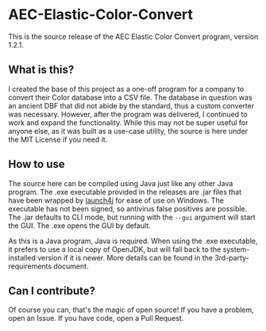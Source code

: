# AEC-Elastic-Color-Convert
This is the source release of the AEC Elastic Color Convert program, version 1.2.1.

## What is this?
I created the base of this project as a one-off program for a company to convert their Color database into a CSV file.
The database in question was an ancient DBF that did not abide by the standard, thus a custom converter was necessary.
However, after the program was delivered, I continued to work and expand the functionality.
While this may not be super useful for anyone else, as it was built as a use-case utility, the source is here under the MIT License if you need it.

## How to use
The source here can be compiled using Java just like any other Java program.
The .exe executable provided in the releases are .jar files that have been wrapped by [launch4j](http://launch4j.sourceforge.net/) for ease of use on Windows. The executable has not been signed, so antivirus false positives are possible.
The .jar defaults to CLI mode, but running with the ```--gui``` argument will start the GUI. The .exe opens the GUI by default.

As this is a Java program, Java is required. When using the .exe executable, it prefers to use a local copy of OpenJDK, but will fall back to the system-installed version if it is newer. More details can be found in the 3rd-party-requirements document.

## Can I contribute?
Of course you can, that's the magic of open source! If you have a problem, open an Issue. If you have code, open a Pull Request.
